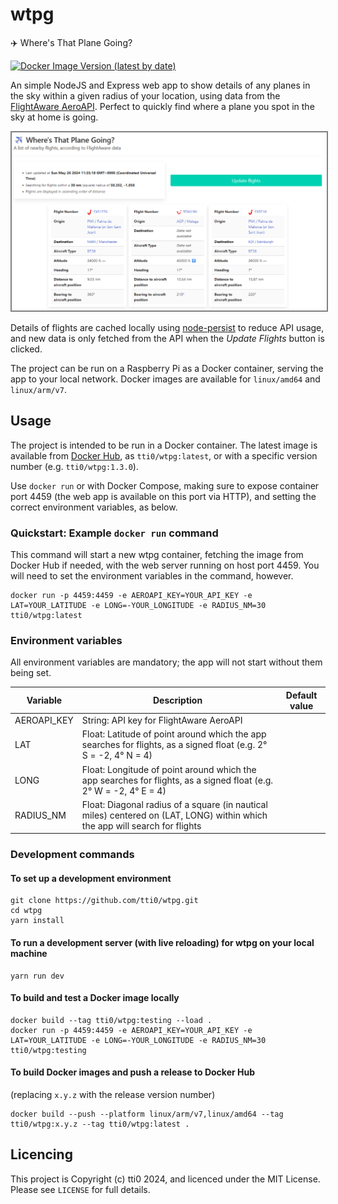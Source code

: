 # wtpg

✈️ Where's That Plane Going?

[![Docker Image Version (latest by date)](https://img.shields.io/docker/v/tti0/wtpg?label=docker%20version)](https://hub.docker.com/r/tti0/wtpg)

An simple NodeJS and Express web app to show details of any planes in the sky within a given radius of your location, using data from the [FlightAware AeroAPI](https://flightaware.com/commercial/aeroapi/). Perfect to quickly find where a plane you spot in the sky at home is going.

<img src="wtpg_screenshot.png" alt="A screenshot of a web interface. Black text on a white background. The title is 'Where's That Plane Going?' alongside an aeroplane emoji. The subtitle is 'A list of nearby flights, according to FlightAware data'. In the first row, there is a box containing the text: 'Last updated at Sun May 26 2024 11:35:18 GMT+0000 (Coordinated Universal Time); Searching for flights within a 30 nm (square) radius of 50.352, -1.056; Flights are displayed in ascending order of distance'. Alongside this is a button labelled 'Update flights', with white text on a cyan background. In the second row, there are 3 parallel boxes, each containing a table with data about a single flight. These data are: Flight number, Origin, Destination, Aircraft Type, Altitude, Heading, Distance to aircraft position, Bearing to aircraft position." width="650px" style="border: 2px solid grey"/>

Details of flights are cached locally using [node-persist](https://github.com/simonlast/node-persist) to reduce API usage, and new data is only fetched from the API when the _Update Flights_ button is clicked.

The project can be run on a Raspberry Pi as a Docker container, serving the app to your local network. Docker images are available for `linux/amd64` and `linux/arm/v7`.

## Usage

The project is intended to be run in a Docker container. The latest image is available from [Docker Hub](https://hub.docker.com/r/tti0/wtpg), as `tti0/wtpg:latest`, or with a specific version number (e.g. `tti0/wtpg:1.3.0`).

Use `docker run` or with Docker Compose, making sure to expose container port 4459 (the web app is available on this port via HTTP), and setting the correct environment variables, as below.

### Quickstart: Example `docker run` command

This command will start a new wtpg container, fetching the image from Docker Hub if needed, with the web server running on host port 4459. You will need to set the environment variables in the command, however.

```
docker run -p 4459:4459 -e AEROAPI_KEY=YOUR_API_KEY -e LAT=YOUR_LATITUDE -e LONG=-YOUR_LONGITUDE -e RADIUS_NM=30 tti0/wtpg:latest
```

### Environment variables

All environment variables are mandatory; the app will not start without them being set.

| **Variable** | **Description**                                                                                                            | **Default value** |
|--------------|----------------------------------------------------------------------------------------------------------------------------|-------------------|
| AEROAPI_KEY  | String: API key for FlightAware AeroAPI                                                                                     |                   |
| LAT          | Float: Latitude of point around which the app searches for flights, as a signed float (e.g. 2&deg; S = -2, 4&deg; N = 4)                   |                   |
| LONG         | Float: Longitude of point around which the app searches for flights, as a signed float (e.g. 2&deg; W = -2, 4&deg; E = 4)                  |                   |
| RADIUS_NM    | Float: Diagonal radius of a square (in nautical miles) centered on (LAT, LONG) within which the app will search for flights |                   |

### Development commands

#### To set up a development environment

```
git clone https://github.com/tti0/wtpg.git
cd wtpg
yarn install
```

#### To run a development server (with live reloading) for wtpg on your local machine

```
yarn run dev
```

#### To build and test a Docker image locally

```
docker build --tag tti0/wtpg:testing --load .
docker run -p 4459:4459 -e AEROAPI_KEY=YOUR_API_KEY -e LAT=YOUR_LATITUDE -e LONG=-YOUR_LONGITUDE -e RADIUS_NM=30 tti0/wtpg:testing
```

#### To build Docker images and push a release to Docker Hub

(replacing `x.y.z` with the release version number)
```
docker build --push --platform linux/arm/v7,linux/amd64 --tag tti0/wtpg:x.y.z --tag tti0/wtpg:latest .
```

## Licencing

This project is Copyright (c) tti0 2024, and licenced under the MIT License. Please see `LICENSE` for full details.
